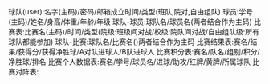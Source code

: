 球队(user):名字(主码)/密码/邮箱成立时间/类型(班队,院对,自由组队)
球员:学号(主码)/姓名/身高/体重/年龄/年级
球队-球员:球队名/球员名(两者结合作为主码)
比赛表:比赛名(主码)/时间/类型(院级:班级间对战/校级:院队间对战/自由组队级:所有球队都能参加)
球队-比赛:球队名/比赛名()两者结合作为主码
比赛结果表:赛名/结果/获得分/获得净胜球/A对队进球人/B队进球人
比赛积分表:赛名/队名/组别/积分/净胜球/排名
比赛个人数据表:赛名/学号/球员名/进球/助攻/红牌/黄牌/所属球队
比赛对阵表:
